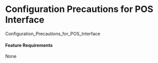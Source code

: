 Configuration Precautions for POS Interface
===========================================

Configuration_Precautions_for_POS_Interface

#### Feature Requirements

None